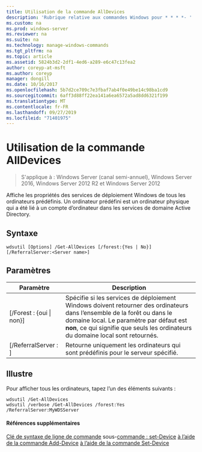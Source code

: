```yaml
---
title: Utilisation de la commande AllDevices
description: 'Rubrique relative aux commandes Windows pour * * * *- '
ms.custom: na
ms.prod: windows-server
ms.reviewer: na
ms.suite: na
ms.technology: manage-windows-commands
ms.tgt_pltfrm: na
ms.topic: article
ms.assetid: 5824b3d2-2df1-4ed6-a289-e6c47c13fea2
author: coreyp-at-msft
ms.author: coreyp
manager: dongill
ms.date: 10/16/2017
ms.openlocfilehash: 5b7d2ce709c7e3fbaf7ab4f0e49be14c98ba1cd9
ms.sourcegitcommit: 6aff3d88ff22ea141a6ea6572a5ad8dd6321f199
ms.translationtype: MT
ms.contentlocale: fr-FR
ms.lasthandoff: 09/27/2019
ms.locfileid: "71401975"
---
```

# <a name="using-the-get-alldevices-command"></a>Utilisation de la commande AllDevices

>S'applique à : Windows Server (canal semi-annuel), Windows Server 2016, Windows Server 2012 R2 et Windows Server 2012

Affiche les propriétés des services de déploiement Windows de tous les ordinateurs prédéfinis. Un ordinateur prédéfini est un ordinateur physique qui a été lié à un compte d’ordinateur dans les services de domaine Active Directory.
## <a name="syntax"></a>Syntaxe
```
wdsutil [Options] /Get-AllDevices [/forest:{Yes | No}] [/ReferralServer:<Server name>]
```
## <a name="parameters"></a>Paramètres
|Paramètre|Description|
|-------|--------|
|[/Forest : {oui &#124; non}]|Spécifie si les services de déploiement Windows doivent retourner des ordinateurs dans l’ensemble de la forêt ou dans le domaine local. Le paramètre par défaut est **non**, ce qui signifie que seuls les ordinateurs du domaine local sont retournés.|
|[/ReferralServer : <Server name>]|Retourne uniquement les ordinateurs qui sont prédéfinis pour le serveur spécifié.|
## <a name="BKMK_examples"></a>Illustre
Pour afficher tous les ordinateurs, tapez l’un des éléments suivants :
```
wdsutil /Get-AllDevices
wdsutil /verbose /Get-AllDevices /forest:Yes /ReferralServer:MyWDSServer
```
#### <a name="additional-references"></a>Références supplémentaires
[Clé de syntaxe de ligne de commande](command-line-syntax-key.md)
 sous-[commande : set-Device](subcommand-set-device.md)
[à l’aide de la commande Add-Device](using-the-add-device-command.md)
[à l’aide de la commande Set-Device](using-the-get-device-command.md)
